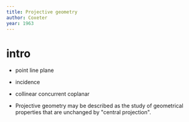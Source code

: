 ```yaml
---
title: Projective geometry
author: Coxeter
year: 1963
---
```


# intro

- point
  line
  plane

- incidence

- collinear
  concurrent
  coplanar

- Projective geometry may be described as
  the study of geometrical properties
  that are unchanged by "central projection".
